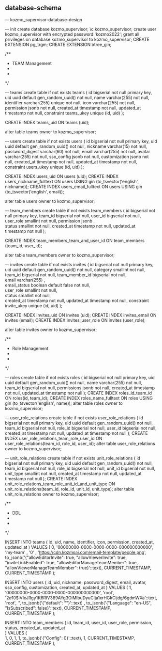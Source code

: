 database-schema
---------------


-- kozmo_supervisor-database-design


-- init
create database kozmo_supervisor;
\c kozmo_supervisor;
create user kozmo_supervisor with encrypted password 'kozmo2022';
grant all privileges on database kozmo_supervisor to kozmo_supervisor;
CREATE EXTENSION pg_trgm;
CREATE EXTENSION btree_gin;


/**
 * TEAM Management
 *
 *
 */

-- teams
create table if not exists teams (
    id                       bigserial                               not null primary key,
    uid                      uuid         default gen_random_uuid()  not null,
    name                     varchar(255)                            not null,
    identifier               varchar(255) unique                     not null,
    icon                     varchar(255)                            not null,
    permission               jsonb                                   not null,
    created_at               timestamp                               not null,
    updated_at               timestamp                               not null,
    constraint               teams_ukey unique (id, uid)
);

CREATE INDEX teams_uid ON teams (uid);

alter table
    teams owner to kozmo_supervisor;

-- users
create table if not exists users (
    id                       bigserial                         not null primary key,
    uid                      uuid    default gen_random_uuid() not null,
    nickname                 varchar(15)                       not null, 
    password_digest          varchar(60)                       not null,
    email                    varchar(255)                      not null,
    avatar                   varchar(255)                      not null,
    sso_config               jsonb                             not null, 
    customization            jsonb                             not null, 
    created_at               timestamp                         not null,
    updated_at               timestamp                         not null,
    constraint               users_ukey unique (id, uid)
);

CREATE INDEX users_uid ON users (uid);
CREATE INDEX users_nickname_fulltext ON users USING gin (to_tsvector('english', nickname));
CREATE INDEX users_email_fulltext ON users USING gin (to_tsvector('english', email));

alter table
    users owner to kozmo_supervisor;

-- team_members
create table if not exists team_members (
    id                       bigserial                         not null primary key,
    team_id                  bigserial                         not null,
    user_id                  bigserial                         not null,  
    user_role                smallint                          not null, 
    permission               jsonb                            ,         
    status                   smallint                          not null, 
    created_at               timestamp                         not null,
    updated_at               timestamp                         not null
);

CREATE INDEX team_members_team_and_user_id ON team_members (team_id, user_id);

alter table
    team_members owner to kozmo_supervisor;

-- invites
create table if not exists invites (
    id                       bigserial                            not null primary key,
    uid                      uuid       default gen_random_uuid() not null, 
    category                 smallint                             not null,  
    team_id                  bigserial                            not null,
    team_member_id           bigserial                            not null,  
    email                    varchar(255)                        ,          
    email_status             boolean default false                not null,  
    user_role                smallint                             not null,  
    status                   smallint                             not null,  
    created_at               timestamp                            not null,
    updated_at               timestamp                            not null,
    constraint               invite_ukey unique (id, uid)
);

CREATE INDEX invites_uid ON invites (uid);
CREATE INDEX invites_email ON invites (email);
CREATE INDEX invites_user_role ON invites (user_role);

alter table
    invites owner to kozmo_supervisor;


/**
 * Role Management
 *
 *
 */

-- roles
create table if not exists roles (
    id                       bigserial                            not null primary key,
    uid                      uuid       default gen_random_uuid() not null,
    name                     varchar(255)                         not null,         
    team_id                  bigserial                            not null, 
    permissions              jsonb                                not null,
    created_at               timestamp                            not null,
    updated_at               timestamp                            not null
);
CREATE INDEX roles_id_team_id ON roles(id, team_id);
CREATE INDEX roles_name_fulltext ON roles USING gin (to_tsvector('english', name));
alter table roles owner to kozmo_supervisor;

-- user_role_relations
create table if not exists user_role_relations (
    id                       bigserial                            not null primary key,
    uid                      uuid       default gen_random_uuid() not null,
    team_id                  bigserial                            not null, 
    role_id                  bigserial                            not null, 
    user_id                  bigserial                            not null,
    created_at               timestamp                            not null,
    updated_at               timestamp                            not null
);
CREATE INDEX user_role_relations_team_role_user_id ON user_role_relations(team_id, role_id, user_id);
alter table user_role_relations owner to kozmo_supervisor;

-- unit_role_relations
create table if not exists unit_role_relations (
    id                       bigserial                            not null primary key,
    uid                      uuid       default gen_random_uuid() not null,
    team_id                  bigserial                            not null, 
    role_id                  bigserial                            not null, 
    unit_id                  bigserial                            not null,
    unit_type                smallint                             not null,
    created_at               timestamp                            not null,
    updated_at               timestamp                            not null
);
CREATE INDEX unit_role_relations_team_role_unit_id_and_unit_type ON unit_role_relations(team_id, role_id, unit_id, unit_type);
alter table unit_role_relations owner to kozmo_supervisor;


/**
 * DDL
 *
 *
 */

INSERT INTO teams ( 
    id, uid, name, identifier, icon, permission, created_at, updated_at
) VALUES (
    0, '00000000-0000-0000-0000-000000000000', 'my-team'    , '0'  , 'https://cdn.kozmoai.com/email-template/people.png', to_jsonb('{"allowEditorInvite": true, "allowViewerInvite": true, "inviteLinkEnabled": true, "allowEditorManageTeamMember": true, "allowViewerManageTeamMember": true}'::text), CURRENT_TIMESTAMP, CURRENT_TIMESTAMP
);

INSERT INTO users (
    id, uid, nickname, password_digest, email, avatar, sso_config, customization, created_at, updated_at
) VALUES (
    1, '00000000-0000-0000-0000-000000000000', 'root', '$2a$10$iVIxJRgy1K6RIV389AYg3OiMIbuDyuCIja1xrHGkCljdg/6gdmWXa'::text, 'root', '', to_jsonb('{"default": ""}'::text) , to_jsonb('{"Language": "en-US", "IsSubscribed": false}'::text), CURRENT_TIMESTAMP, CURRENT_TIMESTAMP
);

INSERT INTO team_members (
    id, team_id, user_id, user_role, permission, status, created_at, updated_at   
) VALUES (      
    1, 0, 1, 1, to_jsonb('{"Config": 0}'::text), 1, CURRENT_TIMESTAMP, CURRENT_TIMESTAMP
);
